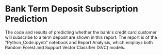 # Bank Term Deposit Subscription Prediction
The code and results of predicting whether the bank's credit card customer will subscribe to a term deposit are shown in this report. The report is of the "Python_Code.ipynb" notebook and Report Analyisis, which employs both Random Forest and Support Vector Classifier (SVC) models.
